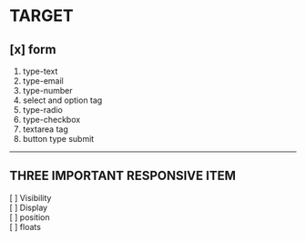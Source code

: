 # TARGET

## [x] form 
1. type-text
2. type-email  
3. type-number  
4. select and option tag
5. type-radio
6. type-checkbox
7. textarea tag
8. button type submit
------------------------------------
## THREE IMPORTANT RESPONSIVE ITEM
[ ] Visibility<br>
[ ] Display<br>
[ ] position <br>
[ ] floats <br>